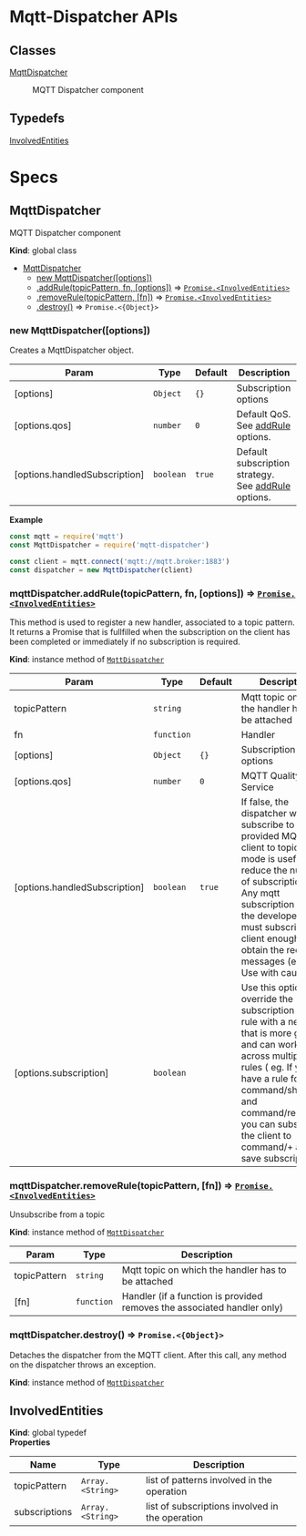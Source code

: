 <!-------------------------------------------------------------------->
<!--                            WARNING!                            -->
<!-------------------------------------------------------------------->
<!--                                                                -->
<!-- THIS IS AN AUTOGENERATED FILE. DO NOT EDIT THIS FILE DIRECTLY. -->
<!-- but run the following script $ npm run build                   -->
<!--                                                                -->
<!-------------------------------------------------------------------->
<!-------------------------------------------------------------------->

# Mqtt-Dispatcher APIs
## Classes

<dl>
<dt><a href="#MqttDispatcher">MqttDispatcher</a></dt>
<dd><p>MQTT Dispatcher component</p>
</dd>
</dl>

## Typedefs

<dl>
<dt><a href="#InvolvedEntities">InvolvedEntities</a></dt>
<dd></dd>
</dl>

# Specs
<a name="MqttDispatcher"></a>

## MqttDispatcher
MQTT Dispatcher component

**Kind**: global class  

* [MqttDispatcher](#MqttDispatcher)
    * [new MqttDispatcher([options])](#new_MqttDispatcher_new)
    * [.addRule(topicPattern, fn, [options])](#MqttDispatcher+addRule) ⇒ [<code>Promise.&lt;InvolvedEntities&gt;</code>](#InvolvedEntities)
    * [.removeRule(topicPattern, [fn])](#MqttDispatcher+removeRule) ⇒ [<code>Promise.&lt;InvolvedEntities&gt;</code>](#InvolvedEntities)
    * [.destroy()](#MqttDispatcher+destroy) ⇒ <code>Promise.&lt;{Object}&gt;</code>

<a name="new_MqttDispatcher_new"></a>

### new MqttDispatcher([options])
Creates a MqttDispatcher object.


| Param | Type | Default | Description |
| --- | --- | --- | --- |
| [options] | <code>Object</code> | <code>{}</code> | Subscription options |
| [options.qos] | <code>number</code> | <code>0</code> | Default QoS. See [addRule](#MqttDispatcher+addRule) options. |
| [options.handledSubscription] | <code>boolean</code> | <code>true</code> | Default subscription strategy. See [addRule](#MqttDispatcher+addRule) options. |

**Example**  
```js
const mqtt = require('mqtt')
const MqttDispatcher = require('mqtt-dispatcher')

const client = mqtt.connect('mqtt://mqtt.broker:1883')
const dispatcher = new MqttDispatcher(client)
```
<a name="MqttDispatcher+addRule"></a>

### mqttDispatcher.addRule(topicPattern, fn, [options]) ⇒ [<code>Promise.&lt;InvolvedEntities&gt;</code>](#InvolvedEntities)
This method is used to register a new handler, associated to a topic pattern. It returns a Promise that is fullfilled when the subscription on the client has been completed or immediately if no subscription is required.

**Kind**: instance method of [<code>MqttDispatcher</code>](#MqttDispatcher)  

| Param | Type | Default | Description |
| --- | --- | --- | --- |
| topicPattern | <code>string</code> |  | Mqtt topic on which the handler has to be attached |
| fn | <code>function</code> |  | Handler |
| [options] | <code>Object</code> | <code>{}</code> | Subscription options |
| [options.qos] | <code>number</code> | <code>0</code> | MQTT Quality of Service |
| [options.handledSubscription] | <code>boolean</code> | <code>true</code> | If false, the dispatcher won't subscribe to the provided MQTT client to topics. This mode is useful to reduce the number of subscriptions. Any mqtt subscription is up to the developer that must subscribe the client enough to obtain the required messages (e.g. '#'). Use with caution. |
| [options.subscription] | <code>boolean</code> |  | Use this option to override the subscription for this rule with a new one that is more general and can work across multiple rules ( eg. If you have a rule for command/shutdown and command/reboot you can subscribe the client to command/+ and save subscriptions ) |

<a name="MqttDispatcher+removeRule"></a>

### mqttDispatcher.removeRule(topicPattern, [fn]) ⇒ [<code>Promise.&lt;InvolvedEntities&gt;</code>](#InvolvedEntities)
Unsubscribe from a topic

**Kind**: instance method of [<code>MqttDispatcher</code>](#MqttDispatcher)  

| Param | Type | Description |
| --- | --- | --- |
| topicPattern | <code>string</code> | Mqtt topic on which the handler has to be attached |
| [fn] | <code>function</code> | Handler (if a function is provided removes the associated handler only) |

<a name="MqttDispatcher+destroy"></a>

### mqttDispatcher.destroy() ⇒ <code>Promise.&lt;{Object}&gt;</code>
Detaches the dispatcher from the MQTT client. After this call, any method on the dispatcher throws an exception.

**Kind**: instance method of [<code>MqttDispatcher</code>](#MqttDispatcher)  
<a name="InvolvedEntities"></a>

## InvolvedEntities
**Kind**: global typedef  
**Properties**

| Name | Type | Description |
| --- | --- | --- |
| topicPattern | <code>Array.&lt;String&gt;</code> | list of patterns involved in the operation |
| subscriptions | <code>Array.&lt;String&gt;</code> | list of subscriptions involved in the operation |

